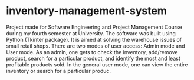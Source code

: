 # inventory-management-system
Project made for Software Engineering and Project Management Course during my fourth semester at University.
The software was built using Python (Tkinter package).
It is aimed at solving the warehouse issues of small retail shops.
There are two modes of user access: Admin mode and User mode.
As an admin, one gets to check the inventory, add/remove product, search for a particular product, and identify the most and least profitable products sold.
In the general user mode, one can view the entire inventory or search for a particular produc.

